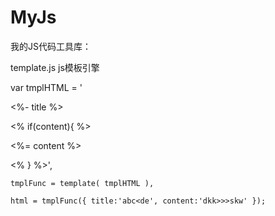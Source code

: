 MyJs
====
我的JS代码工具库：


template.js  js模板引擎

var tmplHTML = '<P><%- title %></P><% if(content){ %><P><%= content %></P><% } %>',
                
    tmplFunc = template( tmplHTML ),
    
    html = tmplFunc({ title:'abc<de', content:'dkk>>>skw' });

